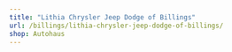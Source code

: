 ```yaml
---
title: "Lithia Chrysler Jeep Dodge of Billings"
url: /billings/lithia-chrysler-jeep-dodge-of-billings/
shop: Autohaus
---
```

